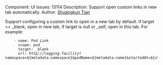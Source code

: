 Component: UI
Issues: 13114
Description: Support open custom links in new tab automatically.
Author: [Shuangkun Tian](https://github.com/shuangkun)

Support configuring a custom link to open in a new tab by default.
If target == _blank, open in new tab, if target is null or _self, open in this tab. For example:
```
    - name: Pod Link
      scope: pod
      target: _blank
      url: http://logging-facility?namespace=${metadata.namespace}&podName=${metadata.name}&startedAt=${status.startedAt}&finishedAt=${status.finishedAt}
```

